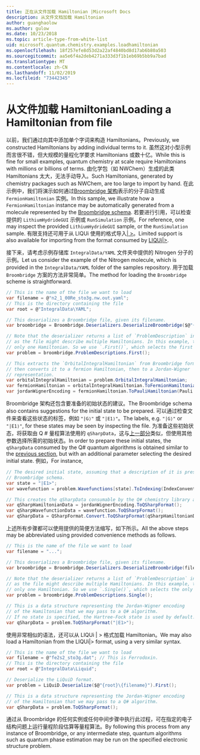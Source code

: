```yaml
---
title: 正在从文件加载 Hamiltonian |Microsoft Docs
description: 从文件文档加载 Hamiltonian
author: guanghaolow
ms.author: gulow
ms.date: 10/23/2018
ms.topic: article-type-from-white-list
uid: microsoft.quantum.chemistry.examples.loadhamiltonian
ms.openlocfilehash: 18f257efe8d53d2a22af4840bd8d17ab6b80a503
ms.sourcegitcommit: aa5e6f4a2deb4271a333d3f1b1eb69b5bb9a7bad
ms.translationtype: MT
ms.contentlocale: zh-CN
ms.lasthandoff: 11/02/2019
ms.locfileid: "73442345"
---
```

# <a name="loading-a-hamiltonian-from-file"></a><span data-ttu-id="413e1-103">从文件加载 Hamiltonian</span><span class="sxs-lookup"><span data-stu-id="413e1-103">Loading a Hamiltonian from file</span></span>
<span data-ttu-id="413e1-104">以前，我们通过向其中添加单个字词来构造 Hamiltonians。</span><span class="sxs-lookup"><span data-stu-id="413e1-104">Previously, we constructed Hamiltonians by adding individual terms to it.</span></span> <span data-ttu-id="413e1-105">虽然这对小型示例而言很不错，但大规模的量程化学要求 Hamiltonians 或数十亿。</span><span class="sxs-lookup"><span data-stu-id="413e1-105">While this is fine for small examples, quantum chemistry at scale require Hamiltonians with millions or billions of terms.</span></span> <span data-ttu-id="413e1-106">由化学包（如 NWChem）生成的此类 Hamiltonians 太大，无法手动导入。</span><span class="sxs-lookup"><span data-stu-id="413e1-106">Such Hamiltonians, generated by chemistry packages such as NWChem, are too large to import by hand.</span></span> <span data-ttu-id="413e1-107">在此示例中，我们将演示如何通过[Broombridge 架构](xref:microsoft.quantum.libraries.chemistry.schema.broombridge)表示的分子自动生成 `FermionHamiltonian` 实例。</span><span class="sxs-lookup"><span data-stu-id="413e1-107">In this sample, we illustrate how a `FermionHamiltonian` instance may be automatically generated from a molecule represented by the [Broombridge schema](xref:microsoft.quantum.libraries.chemistry.schema.broombridge).</span></span> <span data-ttu-id="413e1-108">若要进行引用，可以检查提供的 `LithiumHydrideGUI` 示例或 `RunSimulation` 示例。</span><span class="sxs-lookup"><span data-stu-id="413e1-108">For reference, one may inspect the provided `LithiumHydrideGUI` sample, or the `RunSimulation` sample.</span></span> <span data-ttu-id="413e1-109">有限支持还可用于从 LIQUi 使用的格式导入[| >](https://www.microsoft.com/en-us/research/project/language-integrated-quantum-operations-liqui/)。</span><span class="sxs-lookup"><span data-stu-id="413e1-109">Limited support is also available for importing from the format consumed by [LIQUi|>](https://www.microsoft.com/en-us/research/project/language-integrated-quantum-operations-liqui/).</span></span>

<span data-ttu-id="413e1-110">接下来，请考虑示例存储库 `IntegralData/YAML` 文件夹中提供的 Nitrogen 分子的示例。</span><span class="sxs-lookup"><span data-stu-id="413e1-110">Let us consider the example of the Nitrogen molecule, which is provided in the `IntegralData/YAML` folder of the samples repository.</span></span> <span data-ttu-id="413e1-111">用于加载 `Broombridge` 方案的方法非常简单。</span><span class="sxs-lookup"><span data-stu-id="413e1-111">The method for loading the `Broombridge` scheme is straightforward.</span></span>

```csharp
// This is the name of the file we want to load
var filename = @"n2_1_00Re_sto3g.nw.out.yaml";
// This is the directory containing the file
var root = @"IntegralData\YAML";

// This deserializes a Broombridge file, given its filename.
var broombridge = Broombridge.Deserializers.DeserializeBroombridge($@"{root}\{filename}");

// Note that the deserializer returns a list of `ProblemDescription` instances 
// as the file might describe multiple Hamiltonians. In this example, there is 
// only one Hamiltonian. So we use `.First()`, which selects the first element of the list.
var problem = broombridge.ProblemDescriptions.First();

// This extracts the `OrbitalIntegralHamiltonian` from Broombridge format,
// then converts it to a fermion Hamiltonian, then to a Jordan-Wigner
// representation.
var orbitalIntegralHamiltonian = problem.OrbitalIntegralHamiltonian;
var fermionHamiltonian = orbitalIntegralHamiltonian.ToFermionHamiltonian(IndexConvention.UpDown);
var jordanWignerEncoding = fermionHamiltonian.ToPauliHamiltonian(Pauli.QubitEncoding.JordanWigner);
```

<span data-ttu-id="413e1-112">Broombridge 架构还包含要准备的初始状态的建议。</span><span class="sxs-lookup"><span data-stu-id="413e1-112">The Broombridge schema also contains suggestions for the initial state to be prepared.</span></span> <span data-ttu-id="413e1-113">可以通过检查文件来查看这些状态的标签，例如 `"|G⟩"` 或 `"|E1⟩"`。</span><span class="sxs-lookup"><span data-stu-id="413e1-113">The labels, e.g. `"|G⟩"` or `"|E1⟩"`, for these states may be seen by inspecting the file.</span></span> <span data-ttu-id="413e1-114">为准备这些初始状态，将获取由 Q # 量程算法使用的 `qSharpData`，这与[上一部分](xref:microsoft.quantum.chemistry.examples.energyestimate)类似，但使用其他参数选择所需的初始状态。</span><span class="sxs-lookup"><span data-stu-id="413e1-114">In order to prepare these initial states, the `qSharpData` consumed by the Q# quantum algorithms is obtained similar to the [previous section](xref:microsoft.quantum.chemistry.examples.energyestimate), but with an additional parameter selecting the desired initial state.</span></span> <span data-ttu-id="413e1-115">例如，</span><span class="sxs-lookup"><span data-stu-id="413e1-115">For instance,</span></span>
```csharp
// The desired initial state, assuming that a description of it is present in the
// Broombridge schema.
var state = "|E1>";
var wavefunction = problem.Wavefunctions[state].ToIndexing(IndexConvention.UpDown);

// This creates the qSharpData consumable by the Q# chemistry library algorithms.
var qSharpHamiltonianData = jordanWignerEncoding.ToQSharpFormat();
var qSharpWavefunctionData = wavefunction.ToQSharpFormat();
var qSharpData = QSharpFormat.Convert.ToQSharpFormat(qSharpHamiltonianData, qSharpWavefunctionData);
```

<span data-ttu-id="413e1-116">上述所有步骤都可以使用提供的简便方法缩写，如下所示。</span><span class="sxs-lookup"><span data-stu-id="413e1-116">All the above steps may be abbreviated using provided convenience methods as follows.</span></span>
```csharp
// This is the name of the file we want to load
var filename = "...";

// This deserializes a Broombridge file, given its filename.
var broombridge = Broombridge.Deserializers.DeserializeBroombridge(filename);

// Note that the deserializer returns a list of `ProblemDescription` instances 
// as the file might describe multiple Hamiltonians. In this example, there is 
// only one Hamiltonian. So we use `.Single()`, which selects the only element of the list.
var problem = broombridge.ProblemDescriptions.Single();

// This is a data structure representing the Jordan-Wigner encoding 
// of the Hamiltonian that we may pass to a Q# algorithm.
// If no state is specified, the Hartree-Fock state is used by default.
var qSharpData = problem.ToQSharpFormat("|E1>");
```

<span data-ttu-id="413e1-117">使用非常相似的语法，还可以从 LIQUi | > 格式加载 Hamiltonian。</span><span class="sxs-lookup"><span data-stu-id="413e1-117">We may also load a Hamiltonian from the LIQUi|> format, using a very similar syntax.</span></span> 

```csharp
// This is the name of the file we want to load
var filename = @"fe2s2_sto3g.dat"; // This is Ferrodoxin.
// This is the directory containing the file
var root = @"IntegralData\Liquid";

// Deserialize the LiQuiD format.
var problem = LiQuiD.Deserialize($@"{root}\{filename}").First();

// This is a data structure representing the Jordan-Wigner encoding 
// of the Hamiltonian that we may pass to a Q# algorithm.
var qSharpData = problem.ToQSharpFormat();
```

<span data-ttu-id="413e1-118">通过从 Broombridge 的任何实例或任何中间步骤中执行此过程，可在指定的电子结构问题上运行量程阶段估算等量程算法。</span><span class="sxs-lookup"><span data-stu-id="413e1-118">By following this process from any instance of Broombridge, or any intermediate step, quantum algorithms such as quantum phase estimation may be run on the specified electronic structure problem.</span></span>
